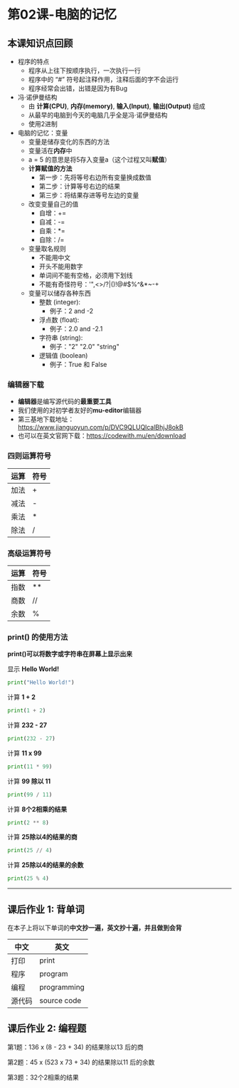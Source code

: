 # 第02课-电脑的记忆

## 本课知识点回顾

* 程序的特点
    * 程序从上往下按顺序执行，一次执行一行
    * 程序中的 “#” 符号起注释作用，注释后面的字不会运行
    * 程序经常会出错，出错是因为有Bug
* 冯·诺伊曼结构
    * 由 **计算(CPU)**, **内存(memory)**, **输入(Input)**, **输出(Output)** 组成
    * 从最早的电脑到今天的电脑几乎全是冯·诺伊曼结构
    * 使用2进制
* 电脑的记忆：变量
    * 变量是储存变化的东西的方法
    * 变量活在**内存**中
    * a = 5 的意思是将5存入变量a（这个过程又叫**赋值**）
    * **计算赋值的方法**
        * 第一步：先将等号右边所有变量换成数值
        * 第二步：计算等号右边的结果
        * 第三步：将结果存进等号左边的变量
    * 改变变量自己的值
        * 自增：+=
        * 自减：-=
        * 自乘：*=
        * 自除：/=
    * 变量取名规则
        * 不能用中文
        * 开头不能用数字
        * 单词间不能有空格，必须用下划线
        * 不能有奇怪符号：'",<>/?|\()!@#$%^&*~-+
    * 变量可以储存各种东西
        * 整数 (integer):
            * 例子：2 and -2
        * 浮点数 (float): 
            * 例子：2.0 and -2.1
        * 字符串 (string): 
            * 例子："2" "2.0" "string"
        * 逻辑值 (boolean)
            * 例子：True 和 False













### 编辑器下载
* **编辑器**是编写源代码的**最重要工具**
* 我们使用的对初学者友好的**mu-editor**编辑器
* 第三基地下载地址：https://www.jianguoyun.com/p/DVC9QLUQlcalBhjJ8okB
* 也可以在英文官网下载：https://codewith.mu/en/download

### 四则运算符号
运算 | 符号
--- | ---
加法 | +
减法 | -
乘法 | *
除法 | /


### 高级运算符号

运算 | 符号
--- | ---
指数 | **
商数 | //
余数 | %


### print() 的使用方法
**print()可以将数字或字符串在屏幕上显示出来**

显示 **Hello World!**
```python
print("Hello World!")
```

计算 **1 + 2**
```python
print(1 + 2)
```

计算 **232 - 27**
```python
print(232 - 27)
```

计算 **11 x 99**
```python
print(11 * 99)
```

计算 **99 除以 11**
```python
print(99 / 11)
```

计算 **8个2相乘的结果**
```python
print(2 ** 8)
```


计算 **25除以4的结果的商**
```python
print(25 // 4)
```

计算 **25除以4的结果的余数**
```python
print(25 % 4)
```

---

## 课后作业 1: 背单词

在本子上将以下单词的**中文抄一遍，英文抄十遍，并且做到会背**

中文 | 英文
--- | ---
打印 | print
程序 | program
编程 | programming
源代码 | source code


## 课后作业 2: 编程题


第1题：136 x (8 - 23 + 34) 的结果除以13 后的商


第2题：45 x (523 x 73 + 34) 的结果除以11 后的余数


第3题：32个2相乘的结果